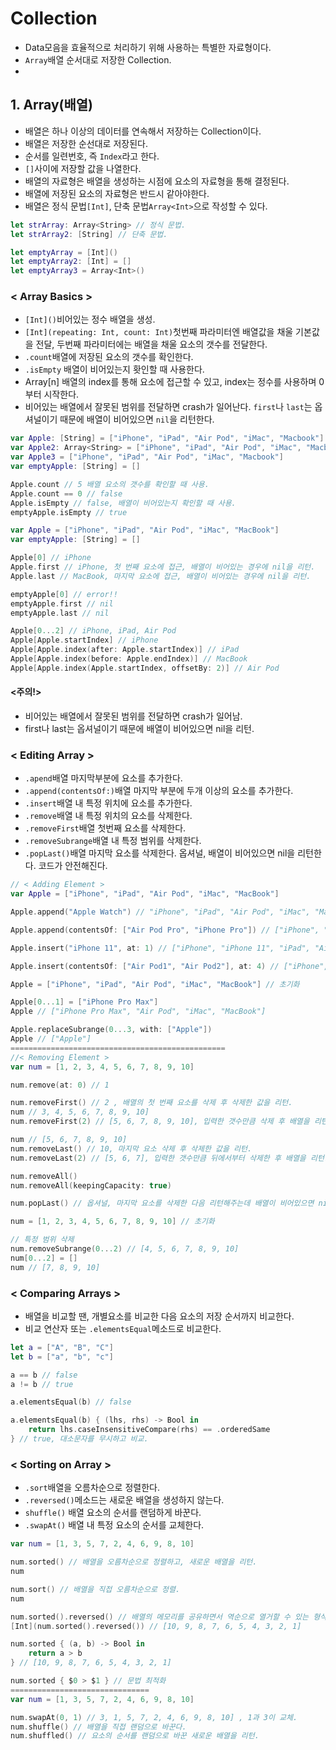 # Collection
* Data모음을 효율적으로 처리하기 위해 사용하는 특별한 자료형이다.
* `Array`배열 순서대로 저장한 Collection.
* 
## 1. Array(배열)
* 배열은 하나 이상의 데이터를 연속해서 저장하는 Collection이다.
* 배열은 저장한 순선대로 저장된다.
* 순서를 일련번호, 즉 `Index`라고 한다.
* `[]`사이에 저장할 값을 나열한다.
* 배열의 자료형은 배열을 생성하는 시점에 요소의 자료형을 통해 결정된다.
* 배열에 저장된 요소의 자료형은 반드시 같아야한다.
* 배열은 정식 문법`[Int]`, 단축 문법`Array<Int>`으로 작성할 수 있다.
```swift
let strArray: Array<String> // 정식 문법.
let strArray2: [String] // 단축 문법.

let emptyArray = [Int]()
let emptyArray2: [Int] = []
let emptyArray3 = Array<Int>()
```

### < Array Basics >
* `[Int]()`비어있는 정수 배열을 생성.
* `[Int](repeating: Int, count: Int)`첫번째 파라미터엔 배열값을 채울 기본값을 전달, 두번째 파라미터에는 배열을 채울 요소의 갯수를 전달한다.
* `.count`배열에 저장된 요소의 갯수를 확인한다.
* `.isEmpty` 배열이 비어있는지 홧인할 때 사용한다.
* Array[n] 배열의 index를 통해 요소에 접근할 수 있고, index는 정수를 사용하며 0부터 시작한다.
* 비어있는 배열에서 잘못된 범위를 전달하면 crash가 일어난다. `first`나 `last`는 옵셔널이기 때문에 배열이 비어있으면 `nil`을 리턴한다.
```swift
var Apple: [String] = ["iPhone", "iPad", "Air Pod", "iMac", "Macbook"] // 단축 문법
var Apple2: Array<String> = ["iPhone", "iPad", "Air Pod", "iMac", "Macbook"] // 정식 문법
var Apple3 = ["iPhone", "iPad", "Air Pod", "iMac", "Macbook"]
var emptyApple: [String] = []

Apple.count // 5 배열 요소의 갯수를 확인할 때 사용.
Apple.count == 0 // false
Apple.isEmpty // false, 배열이 비어있는지 확인할 때 사용.
emptyApple.isEmpty // true
```

```swift
var Apple = ["iPhone", "iPad", "Air Pod", "iMac", "MacBook"]
var emptyApple: [String] = []

Apple[0] // iPhone
Apple.first // iPhone, 첫 번째 요소에 접근, 배열이 비어있는 경우에 nil을 리턴.
Apple.last // MacBook, 마지막 요소에 접근, 배열이 비어있는 경우에 nil을 리턴.

emptyApple[0] // error!!
emptyApple.first // nil
emptyApple.last // nil

Apple[0...2] // iPhone, iPad, Air Pod
Apple[Apple.startIndex] // iPhone
Apple[Apple.index(after: Apple.startIndex)] // iPad
Apple[Apple.index(before: Apple.endIndex)] // MacBook
Apple[Apple.index(Apple.startIndex, offsetBy: 2)] // Air Pod
```

#### <주의!>
* 비어있는 배열에서 잘못된 범위를 전달하면 crash가 일어남.
* first나 last는 옵셔널이기 때문에 배열이 비어있으면 nil을 리턴.

### < Editing Array >
* `.apend`배열 마지막부분에 요소를 추가한다.
* `.append(contentsOf:)`배열 마지막 부분에 두개 이상의 요소를 추가한다.
* `.insert`배열 내 특정 위치에 요소를 추가한다.
* `.remove`배열 내 특정 위치의 요소를 삭제한다.
* `.removeFirst`배열 첫번째 요소를 삭제한다.
* `.removeSubrange`배열 내 특정 범위를 삭제한다.
* `.popLast()`배열 마지막 요소를 삭제한다. 옵셔널, 배열이 비어있으면 nil을 리턴한다. 코드가 안전해진다.

```swift
// < Adding Element >
var Apple = ["iPhone", "iPad", "Air Pod", "iMac", "MacBook"]

Apple.append("Apple Watch") // "iPhone", "iPad", "Air Pod", "iMac", "MacBook", "Apple Watch"

Apple.append(contentsOf: ["Air Pod Pro", "iPhone Pro"]) // ["iPhone", "iPad", "Air Pod", "iMac", "MacBook", "Apple Watch", "Air Pod Pro", "iPhone Pro"]

Apple.insert("iPhone 11", at: 1) // ["iPhone", "iPhone 11", "iPad", "Air Pod", "iMac", "MacBook", "Apple Watch", "Air Pod Pro", "iPhone Pro"]

Apple.insert(contentsOf: ["Air Pod1", "Air Pod2"], at: 4) // ["iPhone", "iPhone 11", "iPad", "Air Pod", "Air Pod1", "Air Pod2", "iMac", "MacBook", "Apple Watch", "Air Pod Pro", "iPhone Pro"]

Apple = ["iPhone", "iPad", "Air Pod", "iMac", "MacBook"] // 초기화

Apple[0...1] = ["iPhone Pro Max"]
Apple // ["iPhone Pro Max", "Air Pod", "iMac", "MacBook"]

Apple.replaceSubrange(0...3, with: ["Apple"])
Apple // ["Apple"]
================================================
//< Removing Element >
var num = [1, 2, 3, 4, 5, 6, 7, 8, 9, 10]

num.remove(at: 0) // 1

num.removeFirst() // 2 , 배열의 첫 번째 요소를 삭제 후 삭제한 값을 리턴.
num // 3, 4, 5, 6, 7, 8, 9, 10]
num.removeFirst(2) // [5, 6, 7, 8, 9, 10], 입력한 갯수만큼 삭제 후 배열을 리턴.

num // [5, 6, 7, 8, 9, 10]
num.removeLast() // 10, 마지막 요소 삭제 후 삭제한 값을 리턴.
num.removeLast(2) // [5, 6, 7], 입력한 갯수만큼 뒤에서부터 삭제한 후 배열을 리턴.

num.removeAll()
num.removeAll(keepingCapacity: true)

num.popLast() // 옵셔널, 마지막 요소를 삭제한 다음 리턴해주는데 배열이 비어있으면 nil을 리턴.

num = [1, 2, 3, 4, 5, 6, 7, 8, 9, 10] // 초기화

// 특정 범위 삭제
num.removeSubrange(0...2) // [4, 5, 6, 7, 8, 9, 10]
num[0...2] = []
num // [7, 8, 9, 10]
```

### < Comparing Arrays >
* 배열을 비교할 땐, 개별요소를 비교한 다음 요소의 저장 순서까지 비교한다.
* 비교 연산자 또는 `.elementsEqual`메소드로 비교한다.

```swift
let a = ["A", "B", "C"]
let b = ["a", "b", "c"]

a == b // false
a != b // true

a.elementsEqual(b) // false

a.elementsEqual(b) { (lhs, rhs) -> Bool in
    return lhs.caseInsensitiveCompare(rhs) == .orderedSame
} // true, 대소문자를 무시하고 비교.

```

### < Sorting on Array >
* `.sort`배열을 오름차순으로 정렬한다.
* `.reversed()`메소드는 새로운 배열을 생성하지 않는다. 
* `shuffle()` 배열 요소의 순서를 랜덤하게 바꾼다.
* `.swapAt()` 배열 내 특정 요소의 순서를 교체한다.

```swift
var num = [1, 3, 5, 7, 2, 4, 6, 9, 8, 10]

num.sorted() // 배열을 오름차순으로 정렬하고, 새로운 배열을 리턴.
num

num.sort() // 배열을 직접 오름차순으로 정렬.
num

num.sorted().reversed() // 배열의 메모리를 공유하면서 역순으로 열거할 수 있는 형식을 리턴.
[Int](num.sorted().reversed()) // [10, 9, 8, 7, 6, 5, 4, 3, 2, 1]

num.sorted { (a, b) -> Bool in
    return a > b
} // [10, 9, 8, 7, 6, 5, 4, 3, 2, 1]

num.sorted { $0 > $1 } // 문법 최적화
===============================
var num = [1, 3, 5, 7, 2, 4, 6, 9, 8, 10]

num.swapAt(0, 1) // 3, 1, 5, 7, 2, 4, 6, 9, 8, 10] , 1과 3이 교체.
num.shuffle() // 배열을 직접 랜덤으로 바꾼다.
num.shuffled() // 요소의 순서를 랜덤으로 바꾼 새로운 배열을 리턴.
```





